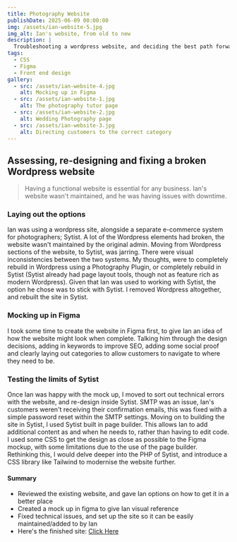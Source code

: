 ```yaml
---
title: Photography Website
publishDate: 2025-06-09 00:00:00
img: /assets/ian-website-5.jpg
img_alt: Ian's website, from old to new
description: |
  Troubleshooting a wordpress website, and deciding the best path forward for the clients needs.
tags:
  - CSS
  - Figma
  - Front end design
gallery:
  - src: /assets/ian-website-4.jpg
    alt: Mocking up in Figma
  - src: /assets/ian-website-1.jpg
    alt: The photography tutor page
  - src: /assets/ian-website-2.jpg
    alt: Wedding Photography page 
  - src: /assets/ian-website-3.jpg
    alt: Directing customers to the correct category
---
```


## Assessing, re-designing and fixing a broken Wordpress website  

> Having a functional website is essential for any business. Ian's website wasn't maintained, and he was having issues with downtime.

### Laying out the options
Ian was using a wordpress site, alongside a separate e-commerce system for photographers; Sytist. A lot of the Wordpress elements had broken, the website wasn't maintained by the original admin. Moving from Wordpress sections of the website, to Sytist, was jarring. There were visual inconsistencies between the two systems. My thoughts, were to completely rebuild in Wordpress using a Photography Plugin, or completely rebuild in Sytist (Sytist already had page layout tools, though not as feature rich as modern Wordpress). Given that Ian was used to working with Sytist, the option he chose was to stick with Sytist. I removed Wordpress altogether, and rebuilt the site in Sytist.

### Mocking up in Figma
I took some time to create the website in Figma first, to give Ian an idea of how the website might look when complete. Talking him through the design decisions, adding in keywords to improve SEO, adding some social proof and clearly laying out categories to allow customers to navigate to where they need to be.

### Testing the limits of Sytist 
Once Ian was happy with the mock up, I moved to sort out technical errors with the website, and re-design inside Sytist. SMTP was an issue, Ian's customers weren't receiving their confirmation emails, this was fixed with a simple password reset within the SMTP settings. Moving on to building the site in Sytist, I used Sytist built in page builder. This allows Ian to add additional content as and when he needs to, rather than having to edit code. I used some CSS to get the design as close as possible to the Figma mockup, with some limitations due to the use of the page builder. Rethinking this, I would delve deeper into the PHP of Sytist, and introduce a CSS library like Tailwind to modernise the website further.

#### Summary
- Reviewed the existing website, and gave Ian options on how to get it in a better place 
- Created a mock up in figma to give Ian visual reference  
- Fixed technical issues, and set up the site so it can be easily maintained/added to by Ian 
- Here's the finished site: <a href="https://www.ianpedlowphotography.com/" target="_blank">Click Here</a>
